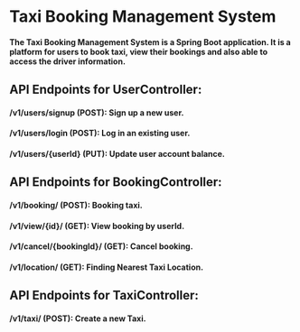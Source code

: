 # Taxi Booking Management System

#### The Taxi Booking Management System is a Spring Boot application. It is a platform for users to book taxi, view their bookings and also able to access the driver information.

## API Endpoints for UserController:

#### /v1/users/signup (POST): Sign up a new user.

#### /v1/users/login (POST): Log in an existing user.

#### /v1/users/{userId} (PUT): Update user account balance.

## API Endpoints for BookingController:

#### /v1/booking/ (POST): Booking taxi.

#### /v1/view/{id}/ (GET): View booking by userId.

#### /v1/cancel/{bookingId}/ (GET): Cancel booking.

#### /v1/location/ (GET): Finding Nearest Taxi Location.

## API Endpoints for TaxiController:

#### /v1/taxi/ (POST): Create a new Taxi.